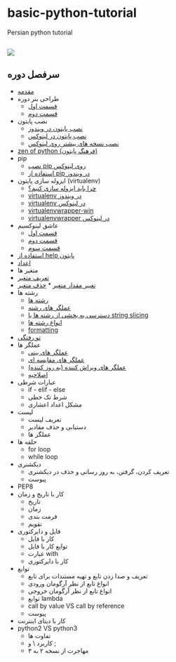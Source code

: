 # basic-python-tutorial
Persian python tutorial

## ![](http://pyteacher.ir/wp-content/uploads/2017/10/python-for-persian-kasaie-pyteacher.ir_.jpg)

## سرفصل دوره
* [مقدمه](http://pyteacher.ir/portfolio/%d9%85%d9%82%d8%af%d9%85%d9%87-%d8%af%d9%88%d8%b1%d9%87-%d9%85%d9%82%d8%af%d9%85%d8%a7%d8%aa%db%8c-%d9%be%d8%a7%db%8c%d8%aa%d9%88%d9%86/)
*   طراحی بنر دوره
    *   [قسمت اول](http://pyteacher.ir/portfolio/%d8%b7%d8%b1%d8%a7%d8%ad%db%8c-%d8%a8%d9%86%d8%b1-%d8%af%d9%88%d8%b1%d9%87-%d8%a2%d9%85%d9%88%d8%b2%d8%b4-%d9%be%d8%a7%db%8c%d8%aa%d9%88%d9%86/)
    *   [قسمت دوم](http://pyteacher.ir/portfolio/%d8%a7%d8%af%d8%a7%d9%85%d9%87-%d8%b7%d8%b1%d8%a7%d8%ad%db%8c-%d8%a8%d9%86%d8%b1-%d8%af%d9%88%d8%b1%d9%87-%d8%a2%d9%85%d9%88%d8%b2%d8%b4-%d9%be%d8%a7%db%8c%d8%aa%d9%88%d9%86/)
*   نصب پایتون
    *   [نصب پایتون در ویندوز](http://pyteacher.ir/portfolio/%d9%86%d8%b5%d8%a8-%d9%be%d8%a7%db%8c%d8%aa%d9%88%d9%86-%d9%88%db%8c%d9%86%d8%af%d9%88%d8%b2/)
    *   [نصب پایتون در لینوکس](http://pyteacher.ir/portfolio/%d9%86%d8%b5%d8%a8-%d9%be%d8%a7%db%8c%d8%aa%d9%88%d9%86-%d9%84%db%8c%d9%86%d9%88%da%a9%d8%b3/)
    *   [نصب نسخه های بیشتر روی لینوکس](http://pyteacher.ir/portfolio/%d9%86%d8%b5%d8%a8-%d9%86%d8%b3%d8%ae%d9%87-%d8%ac%d8%af%db%8c%d8%af%d8%aa%d8%b1-%d9%be%d8%a7%db%8c%d8%aa%d9%88%d9%86-%d9%84%db%8c%d9%86%d9%88%da%a9%d8%b3/)
*   [zen of python (فرهنگ پایتون)](http://pyteacher.ir/portfolio/%d9%81%d8%b1%d9%87%d9%86%da%af-%d9%be%d8%a7%db%8c%d8%aa%d9%88%d9%86-zen-of-python/)
*   pip
    *   [نصب pip روی لینوکس](http://pyteacher.ir/portfolio/pip-%d8%af%d8%b1-%d9%84%db%8c%d9%86%d9%88%da%a9%d8%b3/)
    *  [استفاده از pip در ویندوز](http://pyteacher.ir/portfolio/pip-%d8%af%d8%b1-%d9%88%db%8c%d9%86%d8%af%d9%88%d8%b2/)
*   ایزوله سازی پایتون (virtualenv)
    *   [چرا باید ایزوله سازی کنیم؟](http://pyteacher.ir/portfolio/%da%86%d8%b1%d8%a7-%d8%a8%d8%a7%db%8c%d8%af-%d8%a7%db%8c%d8%b2%d9%88%d9%84%d9%87-%d8%b3%d8%a7%d8%b2%db%8c-%da%a9%d9%86%db%8c%d9%85%d8%9f/)
    *   [virtualenv در ویندوز](http://pyteacher.ir/portfolio/virtualenv-%d8%af%d8%b1-%d9%88%db%8c%d9%86%d8%af%d9%88%d8%b2/)
    *   [virtualenv در لینوکس](http://pyteacher.ir/portfolio/virtualenv-%d8%af%d8%b1-%d9%84%db%8c%d9%86%d9%88%da%a9%d8%b3/)
    *   [virtualenvwrapper-win](http://pyteacher.ir/portfolio/virtualenvwrapper-win-%d8%a7%d8%a8%d8%b2%d8%a7%d8%b1-%d9%85%d8%ad%db%8c%d8%b7-%d8%a7%db%8c%d8%b2%d9%88%d9%84%d9%87-%d9%be%d8%a7%db%8c%d8%aa%d9%88%d9%86-%d9%88%db%8c%d9%86%d8%af%d9%88%d8%b2/)
    *   [virtualenvwrapper در لینوکس](http://pyteacher.ir/portfolio/virtualenvwrapper-%d8%a7%d8%a8%d8%b2%d8%a7%d8%b1-%d9%85%d8%ad%db%8c%d8%b7-%d8%a7%db%8c%d8%b2%d9%88%d9%84%d9%87-%d9%be%d8%a7%db%8c%d8%aa%d9%88%d9%86-%d8%af%d8%b1-%d9%84%db%8c%d9%86%d9%88%da%a9%d8%b3/)
*   عاشق لینوکسیم
    *   [قسمت اول](http://pyteacher.ir/portfolio/%d8%b9%d8%a7%d8%b4%d9%82-%d9%84%db%8c%d9%86%d9%88%da%a9%d8%b3%db%8c%d9%85-%d9%82%d8%b3%d9%85%d8%aa-%d8%a7%d9%88%d9%84/)
    *   [قسمت دوم](http://pyteacher.ir/portfolio/%d8%b9%d8%a7%d8%b4%d9%82-%d9%84%db%8c%d9%86%d9%88%da%a9%d8%b3%db%8c%d9%85-%d9%82%d8%b3%d9%85%d8%aa-%d8%af%d9%88%d9%85/)
    *   [قسمت سوم](http://pyteacher.ir/portfolio/%d8%b9%d8%a7%d8%b4%d9%82-%d9%84%db%8c%d9%86%d9%88%da%a9%d8%b3%db%8c%d9%85-%d9%82%d8%b3%d9%85%d8%aa-%d8%b3%d9%88%d9%85/)
*   [استفاده از help پایتون](http://pyteacher.ir/portfolio/%d8%a7%d8%b3%d8%aa%d9%81%d8%a7%d8%af%d9%87-help-%d9%be%d8%a7%db%8c%d8%aa%d9%88%d9%86/)
*   [اعداد](http://pyteacher.ir/portfolio/%d8%a7%d8%b9%d8%af%d8%a7%d8%af-%d8%af%d8%b1-%d9%be%d8%a7%db%8c%d8%aa%d9%88%d9%86/)
*   متغیر ها
   *   [تعریف متغیر](http://pyteacher.ir/portfolio/%d8%aa%d8%b9%d8%b1%db%8c%d9%81-%d9%85%d8%aa%d8%ba%db%8c%d8%b1-%d9%be%d8%a7%db%8c%d8%aa%d9%88%d9%86/)
   *   [تغییر مقدار متغیر](http://pyteacher.ir/portfolio/%d8%aa%d8%ba%db%8c%db%8c%d8%b1-%d9%85%d9%82%d8%af%d8%a7%d8%b1-%d9%85%d8%aa%d8%ba%db%8c%d8%b1-%d9%be%d8%a7%db%8c%d8%aa%d9%88%d9%86/)
    *   [حذف متغیر](http://pyteacher.ir/portfolio/%d8%ad%d8%b0%d9%81-%d9%85%d8%aa%d8%ba%db%8c%d8%b1-%d8%af%d8%b1-%d9%be%d8%a7%db%8c%d8%aa%d9%88%d9%86/)
*   رشته ها
    *   [رشته ها](http://pyteacher.ir/portfolio/%d8%b1%d8%b4%d8%aa%d9%87-%d8%af%d8%b1-%d9%be%d8%a7%db%8c%d8%aa%d9%88%d9%86/)
    *   [عملگر های رشته](http://pyteacher.ir/portfolio/%d8%b9%d9%85%d9%84%da%af%d8%b1-%d9%87%d8%a7-%db%8c%d8%a7-operation-%d9%87%d8%a7%db%8c%db%8c-%d8%a8%d8%b1%d8%a7%db%8c-%da%a9%d8%a7%d8%b1-%d8%a8%d8%a7-%d8%b1%d8%b4%d8%aa%d9%87-%d8%af%d8%b1-%d9%be%d8%a7/)
    *   [دسترسی به بخشی از رشته ها یا string slicing](http://pyteacher.ir/portfolio/%d8%af%d8%b3%d8%aa%d8%b1%d8%b3%db%8c-%d8%a8%d9%87-%d8%a8%d8%ae%d8%b4-%db%8c%d8%a7-%d8%a8%d8%a7%d8%b2%d9%87-%d8%a7%d8%b2-%d8%b1%d8%b4%d8%aa%d9%87-%d9%87%d8%a7-%d9%be%d8%a7%db%8c%d8%aa%d9%88%d9%86/)
    *   [انواع رشته ها](http://pyteacher.ir/portfolio/%d8%a7%d9%86%d9%88%d8%a7%d8%b9-%d8%b1%d8%b4%d8%aa%d9%87-%d9%87%d8%a7-%d8%af%d8%b1-%d9%be%d8%a7%db%8c%d8%aa%d9%88%d9%86/)
    *   [formatting](http://pyteacher.ir/portfolio/%d9%81%d8%b1%d9%85%d8%aa-%d8%a8%d9%86%d8%af%db%8c-%d8%b1%d8%b4%d8%aa%d9%87-%d9%87%d8%a7-%db%8c%d8%a7-string-formatting-%d8%af%d8%b1-%d9%be%d8%a7%db%8c%d8%aa%d9%88%d9%86/)    
*   [تو رفتگی](http://pyteacher.ir/portfolio/%d8%aa%d9%88-%d8%b1%d9%81%d8%aa%da%af%db%8c-%d9%87%d8%a7-%d8%af%d8%b1-%d9%be%d8%a7%db%8c%d8%aa%d9%88%d9%86/)
*   عملگر ها
    *   [عملگر های بیتی](http://pyteacher.ir/portfolio/%d8%b9%d9%85%d9%84%da%af%d8%b1-%d9%87%d8%a7%db%8c-%d8%a8%db%8c%d8%aa%db%8c-%d8%af%d8%b1-%d9%be%d8%a7%db%8c%d8%aa%d9%88%d9%86/)
    *   [عملگر های مقایسه ای](http://pyteacher.ir/portfolio/%d8%b9%d9%85%d9%84%da%af%d8%b1-%d9%87%d8%a7%db%8c-%d9%85%d9%82%d8%a7%db%8c%d8%b3%d9%87-%d8%a7%db%8c-%d8%af%d8%b1-%d9%be%d8%a7%db%8c%d8%aa%d9%88%d9%86/)
    *   [عملگر های ویراش کننده (به روز کننده)](http://pyteacher.ir/portfolio/%d8%b9%d9%85%d9%84%da%af%d8%b1-%d9%87%d8%a7%db%8c-%d9%88%db%8c%d8%b1%d8%a7%db%8c%d8%b4-%da%a9%d9%86%d9%86%d8%af%d9%87-%d8%af%d8%b1-%d9%be%d8%a7%db%8c%d8%aa%d9%88%d9%86/)
    *   [اصلاحیه](http://pyteacher.ir/portfolio/%d8%a7%d8%b5%d9%84%d8%a7%d8%ad%db%8c%d9%87-%d8%af%d8%b1-%d9%85%d9%88%d8%b1%d8%af-%d8%b9%d9%85%d9%84%da%af%d8%b1-%d9%87%d8%a7-%d8%af%d8%b1-%d9%be%d8%a7%db%8c%d8%aa%d9%88%d9%86/)
*   عبارات شرطی
    *   if - elif - else
    *   شرط تک خطی
    *   مشکل اعداد اعشاری
*   لیست
    *   تعریف لیست
    *   دستیابی و حذف مقادیر
    *   عملگر ها
*   حلقه ها
    *   for loop
    *   while loop
*   دیکشنری
    *   تعریف کردن، گرفتن، به روز رسانی و حذف در دیکشنری
    *   پیوست
*   PEP8
*   کار با تاریخ و زمان
    *   تاریخ
    *   زمان
    *   فرمت بندی
    *   تقویم
*   فایل و دایرکتوری
    *   کار با فایل
    *   توابع کار با فایل
    *   عبارت with
    *   کار با دایرکتوری
*   توابع
    *   تعریف و صدا زدن تابع و تهیه مستندات برای تابع
    *   انواع تابع از نظر آرگومان ورودی
    *   انواع تابع از نظر آرگومان خروجی
    *   توابع lambda
    *   call by value VS call by reference
    *   پیوست
*   کار با دیتای اینترنت
*   python2 VS python3
    *   تفاوت ها
    *   کاربرد \ و ;
    *   مهاجرت از نسخه ۲ به ۳
